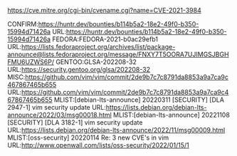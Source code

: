 https://cve.mitre.org/cgi-bin/cvename.cgi?name=CVE-2021-3984

CONFIRM:https://huntr.dev/bounties/b114b5a2-18e2-49f0-b350-15994d71426a
URL:https://huntr.dev/bounties/b114b5a2-18e2-49f0-b350-15994d71426a
FEDORA:FEDORA-2021-b0ac29efb1
URL:https://lists.fedoraproject.org/archives/list/package-announce@lists.fedoraproject.org/message/FNXY7T5OORA7UJIMGSJBGHFMU6UZWS6P/
GENTOO:GLSA-202208-32
URL:https://security.gentoo.org/glsa/202208-32
MISC:https://github.com/vim/vim/commit/2de9b7c7c8791da8853a9a7ca9c467867465b655
URL:https://github.com/vim/vim/commit/2de9b7c7c8791da8853a9a7ca9c467867465b655
MLIST:[debian-lts-announce] 20220311 [SECURITY] [DLA 2947-1] vim security update
URL:https://lists.debian.org/debian-lts-announce/2022/03/msg00018.html
MLIST:[debian-lts-announce] 20221108 [SECURITY] [DLA 3182-1] vim security update
URL:https://lists.debian.org/debian-lts-announce/2022/11/msg00009.html
MLIST:[oss-security] 20220114 Re: 3 new CVE's in vim
URL:http://www.openwall.com/lists/oss-security/2022/01/15/1
